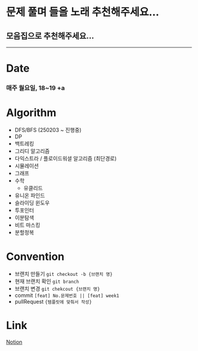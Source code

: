 # 문제 풀며 들을 노래 추천해주세요...
## 모음집으로 추천해주세요...

<hr/>

# Date
### 매주 월요일, 18~19 +a

# Algorithm
- DFS/BFS (250203 ~ 진행중)
- DP
- 백트레킹
- 그리디 알고리즘
- 다익스트라 / 플로이드워셜 알고리즘 (최단경로)
- 시뮬레이션
- 그래프
- 수학
    - 유클리드
- 유니온 파인드
- 슬라이딩 윈도우
- 투포인터
- 이분탐색
- 비트 마스킹
- 분할정복

# Convention
- 브랜치 만들기 `git checkout -b {브랜치 명}`
- 현재 브랜치 확인 `git branch`
- 브랜치 변경 `git chekcout {브랜치 명}`
- commit `[feat] No.문제번호 || [feat] week1`
- pullRequest `{템플릿에 맞춰서 작성}`
# Link

[Notion](https://www.notion.so/190b424abfc9800e9930da3f9b9a5629)